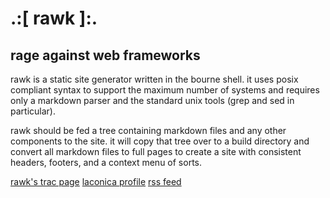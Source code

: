 .:[ rawk ]:.
============

rage against web frameworks
---------------------------

rawk is a static site generator written in the bourne shell. it uses posix
compliant syntax to support the maximum number of systems and requires only
a markdown parser and the standard unix tools (grep and sed in particular).

rawk should be fed a tree containing markdown files and any other components
to the site. it will copy that tree over to a build directory and convert
all markdown files to full pages to create a site with consistent headers,
footers, and a context menu of sorts.

[rawk's trac page](https://sourceforge.net/apps/trac/rawk-sh/)
[laconica profile](https://sourceforge.net/apps/laconica/rawk-sh/)
[rss feed](https://sourceforge.net/export/rss2_keepsake.php?group_id=402443)

